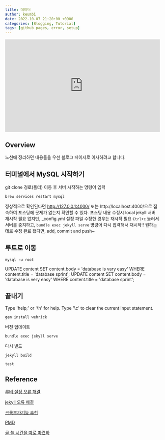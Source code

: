 ```yaml
---
title: 데이터
author: keumbi
date: 2022-10-07 21:20:00 +0900
categories: [Blogging, Tutorial]
tags: [github pages, error, setup]
---
```

<iframe allow="fullscreen" frameBorder="0" src="https://giphy.com/embed/G6cBtS3yWq7nyzNcl4/video" height="300px" width="100%"></iframe>

## Overview
노션에 정리하던 내용들을 우선 블로그 페이지로 이사하려고 합니다.

## 터미널에서 MySQL 시작하기
git clone 경로(폴더) 이동 후 서버 시작하는 명령어 입력
```
brew services restart mysql
```

정상적으로 확인된다면 http://127.0.0.1:4000/ 또는 http://localhost:4000/으로 접속하여 포스팅에 문제가 없는지 확인할 수 있다.
포스팅 내용 수정시 local jekyll 서버 재시작 필요 없지만, _config.yml 설정 파일 수정한 경우는 재시작 필요 ```Ctrl+c``` 눌러서 서버를 중지하고, ```bundle exec jekyll serve``` 명령어 다시 입력해서 재시작!! 원하는데로 수정 완료 됐다면, add, commit and push~

## 루트로 이동
```
mysql -u root
```
UPDATE content SET content.body = 'database is vary easy' WHERE  content.title = 'database sprint';
UPDATE content SET content.body = 'database is very easy' WHERE content.title = 'database sprint';
## 끝내기
Type 'help;' or '\h' for help. Type '\c' to clear the current input statement.

```
gem install webrick
```
버전 업데이트
```
bundle exec jekyll serve
```
다시 빌드
```
jekyll build
```


<!--git checkout -b bugFix-->


```text
test
```
<!--
블로그 마음 가짐
글 쓰기 전

글 쓸 시간을 따로 마련하기
쓸만한 글감은 미리 메모해두기
글의 장르 별 템플릿을 떠올리기
글의 초안을 작성하기
글 쓰는 중

제목으로 독자의 호기심을 끌기
서론으로 독자를 공감시키기
글 초반부에 요약 써두기
문단 수준에서 글 다듬기
문장 수준에서 글 다듬기
단어 수준에서 글 다듬기
미디어를 적절히 활용하기
글 쓴 후

글을 소리내어 읽기
주의를 환기시킨 후에 퇴고하기
글 발행 후

글을 공유하고 나의 구독자를 만들기
일관성을 유지하여 개인 브랜딩 구축하기
마무리-->

## Reference
[루비 설정 오류 해결](https://jojoldu.tistory.com/288)

[jekyll 오류 해결](https://velog.io/@minji-o-j/jekyll-%EC%98%A4%EB%A5%98-%ED%95%B4%EA%B2%B0)

[크롬부가기능 추천](https://jojoldu.tistory.com/406?category=798573)

[PMD](https://velog.io/@been/IT%EA%B8%B0%EC%82%AC%EA%B0%9C%EB%B0%9C%EC%9E%90%EA%B0%80-%EA%B6%8C%EC%9E%A5%ED%95%98%EB%8A%94-Java-%EC%BD%94%EB%93%9C-%ED%92%88%EC%A7%88-%EB%8F%84%EA%B5%AC)

[글 쓸 시간을 따로 마련하](https://wormwlrm.github.io/2022/08/20/Personal-Branding-from-Technical-Writing.html)
